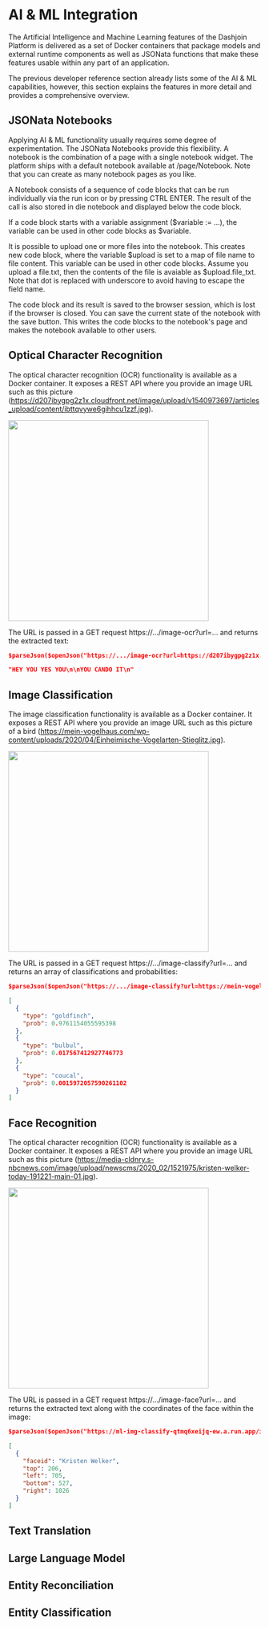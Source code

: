# AI & ML Integration

The Artificial Intelligence and Machine Learning features of the Dashjoin Platform is
delivered as a set of Docker containers that package models and external runtime components as
well as JSONata functions that make these features usable within any part of an application.

The previous developer reference section already lists some of the AI & ML capabilities, however, this
section explains the features in more detail and provides a comprehensive overview.

## JSONata Notebooks

Applying AI & ML functionality usually requires some degree of experimentation. 
The JSONata Notebooks provide this flexibility. A notebook is the combination of
a page with a single notebook widget. The platform ships with a default notebook
available at /page/Notebook. Note that you can create as many notebook pages as you like.

A Notebook consists of a sequence of code blocks that can be run individually via the run icon
or by pressing CTRL ENTER. The result of the call is also stored in die notebook and displayed below the
code block.

If a code block starts with a variable assignment ($variable := ...), the variable can be used
in other code blocks as $variable.

It is possible to upload one or more files into the notebook. This creates new code block,
where the variable $upload is set to a map of file name to file content. This variable
can be used in other code blocks. Assume you upload a file.txt, then the contents of the file
is avaiable as $upload.file_txt. Note that dot is replaced with underscore to avoid having to
escape the field name.

The code block and its result is saved to the browser session, which is lost if the browser
is closed. You can save the current state of the notebook with the save button.
This writes the code blocks to the notebook's page and makes the notebook
available to other users.

## Optical Character Recognition

The optical character recognition (OCR) functionality is available as a Docker container. It exposes a
REST API where you provide an image URL such as this picture (https://d207ibygpg2z1x.cloudfront.net/image/upload/v1540973697/articles_upload/content/ibttqvywe6gihhcu1zzf.jpg).

<img width="400px" src="https://d207ibygpg2z1x.cloudfront.net/image/upload/v1540973697/articles_upload/content/ibttqvywe6gihhcu1zzf.jpg">

The URL is passed in a GET request https://.../image-ocr?url=... and returns the extracted text:

```json
$parseJson($openJson("https://.../image-ocr?url=https://d207ibygpg2z1x.cloudfront.net/image/upload/v1540973697/articles_upload/content/ibttqvywe6gihhcu1zzf.jpg"))
```

```json
"HEY YOU YES YOU\n\nYOU CANDO IT\n"
```

## Image Classification

The image classification functionality is available as a Docker container. It exposes a
REST API where you provide an image URL such as this picture of a bird (https://mein-vogelhaus.com/wp-content/uploads/2020/04/Einheimische-Vogelarten-Stieglitz.jpg).

<img width="400px" src="https://mein-vogelhaus.com/wp-content/uploads/2020/04/Einheimische-Vogelarten-Stieglitz.jpg">

The URL is passed in a GET request https://.../image-classify?url=... and returns an array of
classifications and probabilities:

```json
$parseJson($openJson("https://.../image-classify?url=https://mein-vogelhaus.com/wp-content/uploads/2020/04/Einheimische-Vogelarten-Stieglitz.jpg")).{"type": $[1], "prob": $[2]}
```


```json
[
  {
    "type": "goldfinch",
    "prob": 0.9761154055595398
  },
  {
    "type": "bulbul",
    "prob": 0.017567412927746773
  },
  {
    "type": "coucal",
    "prob": 0.0015972057590261102
  }
]
```

## Face Recognition

The optical character recognition (OCR) functionality is available as a Docker container. It exposes a
REST API where you provide an image URL such as this picture (https://media-cldnry.s-nbcnews.com/image/upload/newscms/2020_02/1521975/kristen-welker-today-191221-main-01.jpg).

<img width="400px" src="https://media-cldnry.s-nbcnews.com/image/upload/newscms/2020_02/1521975/kristen-welker-today-191221-main-01.jpg">

The URL is passed in a GET request https://.../image-face?url=... and returns the extracted text along with the
coordinates of the face within the image:

```json
$parseJson($openJson("https://ml-img-classify-qtmq6xeijq-ew.a.run.app/image-face?url=https://media-cldnry.s-nbcnews.com/image/upload/newscms/2020_02/1521975/kristen-welker-today-191221-main-01.jpg"))
```

```json
[
  {
    "faceid": "Kristen Welker",
    "top": 206,
    "left": 705,
    "bottom": 527,
    "right": 1026
  }
]
```

## Text Translation

## Large Language Model

## Entity Reconciliation

## Entity Classification

